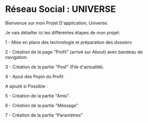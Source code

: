 # Réseau Social : UNIVERSE

Bienvenue sur mon Projet D'application, Universe.

Je vais détailler ici les différentes étapes de mon projet:


1 - Mise en place des technologie et préparation des dossiers

2 - Création de la page "Profil" (arrivé sur About) avec bandeau de navigation.

3 - Création de la partie "Post" (File d'actualité).

4 - Ajout des Popin du Profil.



A ajouté si Possible :

5 - Création de la partie "Amis".

6 - Création de la partie "Méssage".

7 - Création de la partie "Paramètres"